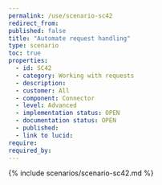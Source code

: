 ```yaml
---
permalink: /use/scenario-sc42
redirect_from: 
published: false
title: "Automate request handling"
type: scenario
toc: true
properties:
  - id: SC42
  - category: Working with requests
  - description:
  - customer: All
  - component: Connector
  - level: Advanced
  - implementation status: OPEN
  - documentation status: OPEN
  - published:
  - link to lucid:
require:
required_by:
---
```


{% include scenarios/scenario-sc42.md %}
